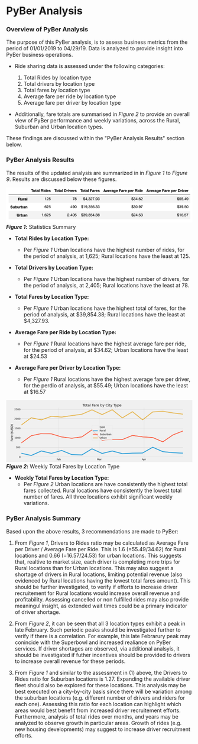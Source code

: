 # PyBer Analysis

### **Overview of PyBer Analysis**
The purpose of this PyBer analysis, is to assess business metrics from the period of 01/01/2019 to 04/29/19. Data is analyzed to provide insight into PyBer business operations. 
	

*  Ride sharing data is assessed under the following categories:
  	1. Total Rides by location type
  	2. Total drivers by location type
  	3. Total fares by location type 
  	4. Average fare per ride by location type 
  	5. Average fare per driver by location type 


* Additionally, fare totals are summarised in *Figure 2* to provide an overall view of PyBer performance and weekly variations, across the Rural, Suburban and Urban location types.

These findings are discussed within the "PyBer Analysis Results" section below.


### **PyBer Analysis Results**

The results of the updated analysis are summarized in in *Figure 1* to *Figure 9*. Results are discussed below these figures.

![Figure 1](https://github.com/CR-HSDC/PyBer_Analysis/blob/main/analysis/StatsSummary.png)
**_Figure 1_:** Statistics Summary

  * **Total Rides by Location Type:**
  	* Per *Figure 1*  Urban locations have the highest number of rides, for the period of analysis, at 1,625; Rural locations have the least at 125.

  * **Total Drivers by Location Type:**
  	* Per *Figure 1* Urban locations have the highest number of drivers, for the period of analysis, at 2,405; Rural locations have the least at 78.
  		
  * **Total Fares by Location Type:**
  	* Per *Figure 1* Urban locations have the highest total of fares, for the period of analysis, at $39,854.38; Rural locations have the least at $4,327.93.
  		
  * **Average Fare per Ride by Location Type:**
  	* Per *Figure 1* Rural locations have the highest average fare per ride, for the period of analysis, at $34.62; Urban locations have the least at $24.53
  * **Average Fare per Driver by Location Type:** 
  	* Per *Figure 1* Rural locations have the highest average fare per driver, for the perdio of analysis, at $55.49; Urban locations have the least at $16.57 


![Figure 2](https://github.com/CR-HSDC/PyBer_Analysis/blob/main/analysis/PyBer_fare_summary.png)
**_Figure 2_:** Weekly Total Fares by Location Type

  * **Weekly Total Fares by Location Type:** 
  	* Per *Figure 2* Urban locations are have consistently the highest total fares collected. Rural locations have consistently the lowest total number of fares. All three locations exhibit significant weekly variations.


### **PyBer Analysis Summary**

Based upon the above results, 3 recommendations are made to PyBer:

1. From *Figure 1*, Drivers to Rides ratio may be calculated as Average Fare per Driver / Average Fare per Ride. This is 1.6 (=$55.49/$34.62) for Rural locations and 0.66 (=$16.57/$24.53) for urban locations. This suggests that, realtive to market size, each driver is completing more trips for Rural locations than for Urban locations. This may also suggest a shortage of drivers in Rural locations, limiting potential revenue (also evidenced by Rural locations having the lowest total fares amount). This should be further investigated, to verify if efforts to increase driver recruitement for Rural locations would increase overall revenue and profitability. Assessing cancelled or non fulfilled rides may also provide meaningul insight, as extended wait times could be a primary indicator of driver shortage.

2. From *Figure 2*, it can be seen that all 3 location types exhibit a peak in late February. Such periodic peaks should be investigated further to verify if there is a correlation. For example, this late Febrarury peak may conincide with the Superbowl and increased realiance on PyBer services. If driver shortages are observed, via additional analsyis, it should be investigated if futher incentives should be provided to drivers to increase overall revenue for these periods.

3.  From *Figure 1* and similar to the assessment in (1) above, the Drivers to Rides ratio for Suburban locations is 1.27. Expanding the available driver fleet should also be explored for these locations. This analysis may be best executed on a city-by-city basis since there will be variation among the suburban locations (e.g. different number of drivers and riders for each one). Assessing this ratio for each location can highlight which areas would best benefit from increased driver recruitement efforts. Furthermore, analysis of total rides over months, and years may be analyzed to observe growth in particular areas. Growth of rides (e.g. new housing developments) may suggest to increase driver recruitment efforts.






